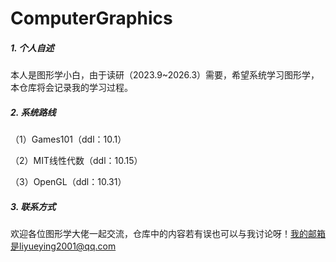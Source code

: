 # ComputerGraphics
##### 1. 个人自述

本人是图形学小白，由于读研（2023.9~2026.3）需要，希望系统学习图形学，本仓库将会记录我的学习过程。

##### 2. 系统路线

（1）Games101（ddl：10.1）

（2）MIT线性代数（ddl：10.15）

（3）OpenGL（ddl：10.31）

##### 3. 联系方式

欢迎各位图形学大佬一起交流，仓库中的内容若有误也可以与我讨论呀！我的邮箱是liyueying2001@qq.com

